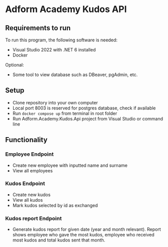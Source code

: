 # Adform Academy Kudos API

## Requirements to run

To run this program, the following software is needed:

* Visual Studio 2022 with .NET 6 installed
* Docker

Optional: 
* Some tool to view database such as DBeaver, pgAdmin, etc.

## Setup

* Clone repository into your own computer
* Local port 8003 is reserved for postgres database, check if available
* Run ```docker compose up``` from terminal in root folder 
* Run Adform.Academy.Kudos.Api project from Visual Studio or command line

## Functionality

### Employee Endpoint

* Create new employee with inputted name and surname
* View all employees

### Kudos Endpoint

* Create new kudos
* View all kudos
* Mark kudos selected by id as exchanged

### Kudos report Endpoint

* Generate kudos report for given date (year and month relevant). Report shows employee who gave the most kudos, employee who received most kudos and total kudos sent that month.
